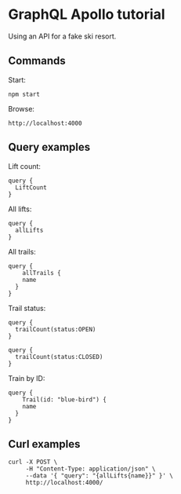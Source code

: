 # GraphQL Apollo tutorial
Using an API for a fake ski resort.

## Commands
Start:
```
npm start
```

Browse:
```
http://localhost:4000
```

## Query examples
Lift count:
```
query {
  LiftCount
}
```

All lifts:
```
query {
  allLifts
}
```

All trails:
```
query {
	allTrails {
    name
  }
}
```

Trail status:
```
query {
  trailCount(status:OPEN)
}
```
```
query {
  trailCount(status:CLOSED)
}
```

Train by ID:
```
query {
	Trail(id: "blue-bird") {
    name
  }
}
```

## Curl examples
```
curl -X POST \
     -H "Content-Type: application/json" \
     --data '{ "query": "{allLifts{name}}" }' \
     http://localhost:4000/
```
